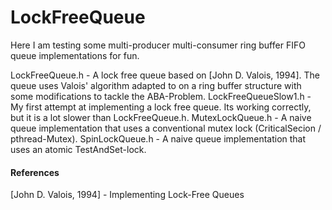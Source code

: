 LockFreeQueue
=============

Here I am testing some multi-producer multi-consumer ring buffer FIFO queue implementations for fun.

LockFreeQueue.h - A lock free queue based on [John D. Valois, 1994]. The queue uses Valois' algorithm adapted to on a ring buffer structure with some modifications to tackle the ABA-Problem.
LockFreeQueueSlow1.h - My first attempt at implementing a lock free queue. Its working correctly, but it is a lot slower than LockFreeQueue.h.
MutexLockQueue.h - A naive queue implementation that uses a conventional mutex lock (CriticalSecion / pthread-Mutex).
SpinLockQueue.h - A naive queue implementation that uses an atomic TestAndSet-lock.

#### References

[John D. Valois, 1994] - Implementing Lock-Free Queues
